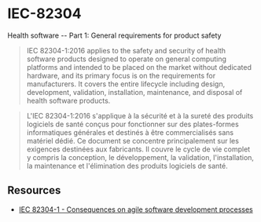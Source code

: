 # IEC-82304
Health software -- Part 1: General requirements for product safety

> IEC 82304-1:2016 applies to the safety and security of health software products designed to operate on general computing platforms and intended to be placed on the market without dedicated hardware, and its primary focus is on the requirements for manufacturers. It covers the entire lifecycle including design, development, validation, installation, maintenance, and disposal of health software products.

> L'IEC 82304-1:2016 s'applique à la sécurité et à la sureté des produits logiciels de santé conçus pour fonctionner sur des plates-formes informatiques générales et destinés à être commercialisés sans matériel dédié. Ce document se concentre principalement sur les exigences destinées aux fabricants. Il couvre le cycle de vie complet y compris la conception, le développement, la validation, l'installation, la maintenance et l'élimination des produits logiciels de santé.

## Resources
- [IEC 82304-1 - Consequences on agile software development processes](http://blog.cm-dm.com/post/2016/04/08/IEC-82304-1-Consequences-on-agile-software-development-processes)
